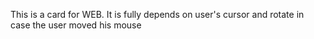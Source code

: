 This is a card for WEB. It is fully depends on user's cursor and rotate in case the user moved his mouse